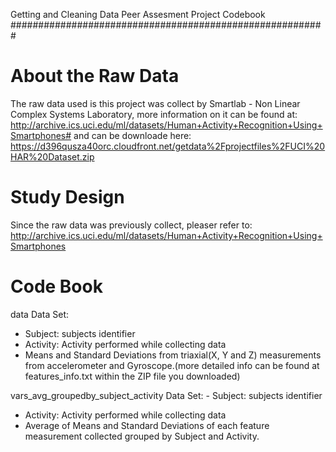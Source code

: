 Getting and Cleaning Data Peer Assesment Project Codebook
#########################################################

# About the Raw Data
The raw data used is this project was collect by Smartlab - Non Linear Complex Systems Laboratory, more information on it can be found at: http://archive.ics.uci.edu/ml/datasets/Human+Activity+Recognition+Using+Smartphones#
and can be downloade here: https://d396qusza40orc.cloudfront.net/getdata%2Fprojectfiles%2FUCI%20HAR%20Dataset.zip

# Study Design

Since the raw data was previously collect, pleaser refer to: http://archive.ics.uci.edu/ml/datasets/Human+Activity+Recognition+Using+Smartphones

# Code Book
  data Data Set: 
   - Subject: subjects identifier
   - Activity: Activity performed while collecting data
   - Means and Standard Deviations from triaxial(X, Y and Z) measurements from  accelerometer and Gyroscope.(more detailed info can be found at features_info.txt within the ZIP file you downloaded)

  vars_avg_groupedby_subject_activity Data Set: 
	 - Subject: subjects identifier
   - Activity: Activity performed while collecting data
   - Average of Means and Standard Deviations of each feature measurement collected grouped by Subject and Activity.
